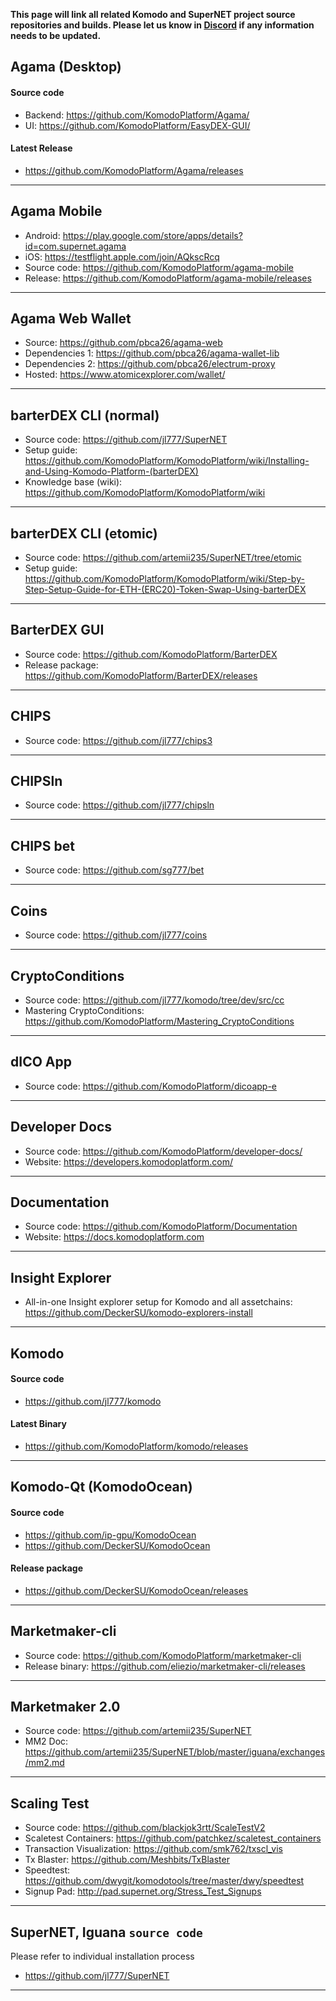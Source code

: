 **This page will link all related Komodo and SuperNET project source repositories and builds. Please let us know in [Discord](https://komodoplatform.com/discord) if any information needs to be updated.**

## Agama (Desktop)
#### Source code
* Backend: https://github.com/KomodoPlatform/Agama/
* UI: https://github.com/KomodoPlatform/EasyDEX-GUI/
#### Latest Release
* https://github.com/KomodoPlatform/Agama/releases
---
## Agama Mobile
* Android: https://play.google.com/store/apps/details?id=com.supernet.agama
* iOS: https://testflight.apple.com/join/AQkscRcq
* Source code: https://github.com/KomodoPlatform/agama-mobile
* Release: https://github.com/KomodoPlatform/agama-mobile/releases
---
## Agama Web Wallet
* Source: https://github.com/pbca26/agama-web
* Dependencies 1: https://github.com/pbca26/agama-wallet-lib
* Dependencies 2: https://github.com/pbca26/electrum-proxy
* Hosted: https://www.atomicexplorer.com/wallet/
---
## barterDEX CLI (normal)
* Source code: https://github.com/jl777/SuperNET
* Setup guide: https://github.com/KomodoPlatform/KomodoPlatform/wiki/Installing-and-Using-Komodo-Platform-(barterDEX)
* Knowledge base (wiki): https://github.com/KomodoPlatform/KomodoPlatform/wiki
---
## barterDEX CLI (etomic)
* Source code: https://github.com/artemii235/SuperNET/tree/etomic
* Setup guide: https://github.com/KomodoPlatform/KomodoPlatform/wiki/Step-by-Step-Setup-Guide-for-ETH-(ERC20)-Token-Swap-Using-barterDEX
---
## BarterDEX GUI
* Source code: https://github.com/KomodoPlatform/BarterDEX
* Release package: https://github.com/KomodoPlatform/BarterDEX/releases
---
## CHIPS
* Source code: https://github.com/jl777/chips3
---
## CHIPSln
* Source code: https://github.com/jl777/chipsln
---
## CHIPS bet
* Source code: https://github.com/sg777/bet
---
## Coins
* Source code: https://github.com/jl777/coins
---
## CryptoConditions
* Source code: https://github.com/jl777/komodo/tree/dev/src/cc
* Mastering CryptoConditions: https://github.com/KomodoPlatform/Mastering_CryptoConditions
---
## dICO App
* Source code: https://github.com/KomodoPlatform/dicoapp-e
---
## Developer Docs
* Source code: https://github.com/KomodoPlatform/developer-docs/
* Website: https://developers.komodoplatform.com/
---
## Documentation
* Source code: https://github.com/KomodoPlatform/Documentation
* Website: https://docs.komodoplatform.com
---
## Insight Explorer 
* All-in-one Insight explorer setup for Komodo and all assetchains: https://github.com/DeckerSU/komodo-explorers-install
---
## Komodo
#### Source code
* https://github.com/jl777/komodo
#### Latest Binary
* https://github.com/KomodoPlatform/komodo/releases
---
## Komodo-Qt (KomodoOcean)
#### Source code
* https://github.com/ip-gpu/KomodoOcean 
* https://github.com/DeckerSU/KomodoOcean
#### Release package
* https://github.com/DeckerSU/KomodoOcean/releases
---
## Marketmaker-cli
* Source code: https://github.com/KomodoPlatform/marketmaker-cli
* Release binary: https://github.com/eliezio/marketmaker-cli/releases
---
## Marketmaker 2.0
* Source code: https://github.com/artemii235/SuperNET
* MM2 Doc: https://github.com/artemii235/SuperNET/blob/master/iguana/exchanges/mm2.md
---
## Scaling Test
* Source code: https://github.com/blackjok3rtt/ScaleTestV2
* Scaletest Containers: https://github.com/patchkez/scaletest_containers
* Transaction Visualization: https://github.com/smk762/txscl_vis
* Tx Blaster: https://github.com/Meshbits/TxBlaster
* Speedtest: https://github.com/dwygit/komodotools/tree/master/dwy/speedtest
* Signup Pad: http://pad.supernet.org/Stress_Test_Signups
---
## SuperNET, Iguana `source code`
Please refer to individual installation process
* https://github.com/jl777/SuperNET
---